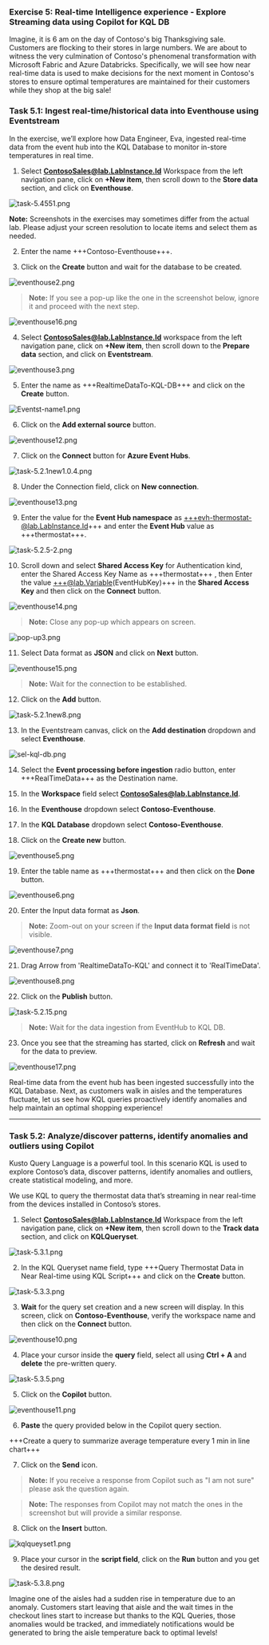 ### Exercise 5: Real-time Intelligence experience - Explore Streaming data using Copilot for KQL DB

Imagine, it is 6 am on the day of Contoso's big Thanksgiving sale. Customers are flocking to their stores in large numbers. We are about to witness the very culmination of Contoso's phenomenal transformation with Microsoft Fabric and Azure Databricks. Specifically, we will see how near real-time data is used to make decisions for the next moment in Contoso's stores to ensure optimal temperatures are maintained for their customers while they shop at the big sale!

### Task 5.1: Ingest real-time/historical data into Eventhouse using Eventstream

In the exercise, we’ll explore how Data Engineer, Eva, ingested real-time data from the event hub into the KQL Database to monitor in-store temperatures in real time.  

1. Select **ContosoSales@lab.LabInstance.Id** Workspace from the left navigation pane, click on **+New item**, then scroll down to the **Store data** section, and click on **Eventhouse**.

![task-5.4551.png](media/labMedia/RTIEventhouse.png)

<!-- >**Note:** If you see a pop-up like the one below, click on the **Don't save** button.

![donotsave.png](media/labMedia/donotsave.png)  -->

**Note:** Screenshots in the exercises may sometimes differ from the actual lab. Please adjust your screen resolution to locate items and select them as needed.

2. Enter the name +++Contoso-Eventhouse+++.

3. Click on the **Create** button and wait for the database to be created.

![eventhouse2.png](media/labMedia/eventhouse2.png)

>**Note:** If you see a pop-up like the one in the screenshot below, ignore it and proceed with the next step.

![eventhouse16.png](media/labMedia/eventhouse16.png)

4. Select **ContosoSales@lab.LabInstance.Id** workspace from the left navigation pane, click on **+New item**, then scroll down to the **Prepare data** section, and click on **Eventstream**.

![eventhouse3.png](media/labMedia/f46.png)


5. Enter the name as +++RealtimeDataTo-KQL-DB+++ and click on the **Create** button.

![Eventst-name1.png](media/labMedia/f47.png)

6. Click on the **Add external source** button. 

![eventhouse12.png](media/labMedia/eventhouse12.png)

7. Click on the **Connect** button for **Azure Event Hubs**.

![task-5.2.1new1.0.4.png](media/labMedia/task-4.1.9.png)

8. Under the Connection field, click on **New connection**.

![eventhouse13.png](media/labMedia/eventhouse13.png)

9. Enter the value for the **Event Hub namespace** as +++evh-thermostat-@lab.LabInstance.Id+++ and enter the **Event Hub** value as +++thermostat+++.

![task-5.2.5-2.png](media/labMedia/task-5.2.5-2.png)

10. Scroll down and select **Shared Access Key** for Authentication kind, enter the Shared Access Key Name as +++thermostat+++ , then Enter the value +++@lab.Variable(EventHubKey)+++ in the **Shared Access Key** and then click on the **Connect** button.

![eventhouse14.png](media/labMedia/eventhouse14.png)

>**Note:** Close any pop-up which appears on screen.

![pop-up3.png](media/labMedia/pop-up3.png)

11. Select Data format as **JSON** and click on **Next** button.

![eventhouse15.png](media/labMedia/eventhouse15.png)

>**Note:** Wait for the connection to be established.

12. Click on the **Add** button.

![task-5.2.1new8.png](media/labMedia/task-5.2.1new8.png)

13. In the Eventstream canvas, click on the **Add destination** dropdown and select **Eventhouse**.

![sel-kql-db.png](media/labMedia/sel-kql-db.png)

14. Select the **Event processing before ingestion** radio button, enter +++RealTimeData+++ as the Destination name.

15. In the **Workspace** field select **ContosoSales@lab.LabInstance.Id**. 

16. In the **Eventhouse** dropdown select **Contoso-Eventhouse**.

17. In the **KQL Database** dropdown select **Contoso-Eventhouse**.

18. Click on the **Create new** button.

![eventhouse5.png](media/labMedia/eventhouse5.png)

19. Enter the table name as +++thermostat+++ and then click on the **Done** button.

![eventhouse6.png](media/labMedia/eventhouse6.png)

20. Enter the Input data format as **Json**.

>**Note:** Zoom-out on your screen if the **Input data format field** is not visible.

![eventhouse7.png](media/labMedia/eventhouse7.png)

21. Drag Arrow from 'RealtimeDataTo-KQL' and connect it to 'RealTimeData'.

![eventhouse8.png](media/labMedia/eventhouse8.png)

22. Click on the **Publish** button.

![task-5.2.15.png](media/labMedia/task-5.2.15.png)

>**Note:** Wait for the data ingestion from EventHub to KQL DB.

23. Once you see that the streaming has started, click on **Refresh** and wait for the data to preview.

![eventhouse17.png](media/labMedia/eventhouse17.png)

Real-time data from the event hub has been ingested successfully into the KQL Database. Next, as customers walk in aisles and the temperatures fluctuate, let us see how KQL queries proactively identify anomalies and help maintain an optimal shopping experience!

---

### Task 5.2: Analyze/discover patterns, identify anomalies and outliers using Copilot

Kusto Query Language is a powerful tool. In this scenario KQL is used to explore Contoso’s data, discover patterns, identify anomalies and outliers, create statistical modeling, and more.

We use KQL to query the thermostat data that’s streaming in near real-time from the devices installed in Contoso’s stores.

1. Select **ContosoSales@lab.LabInstance.Id** Workspace from the left navigation pane, click on **+New item**, then scroll down to the **Track data** section, and click on **KQLQueryset**.

![task-5.3.1.png](media/RTIQueryset.png)


2. In the KQL Queryset name field, type +++Query Thermostat Data in Near Real-time using KQL Script+++ and click on the **Create** button.

![task-5.3.3.png](media/labMedia/task-5.3.3.png)

3. **Wait** for the query set creation and a new screen will display. In this screen, click on **Contoso-Eventhouse**, verify the workspace name and then click on the **Connect** button.

![eventhouse10.png](media/labMedia/eventhouse10.png)

4. Place your cursor inside the **query** field, select all using **Ctrl + A** and **delete** the pre-written query.

![task-5.3.5.png](media/labMedia/task-5.3.5.png)

5. Click on the **Copilot** button.

![eventhouse11.png](media/labMedia/eventhouse11.png)

6. **Paste** the query provided below in the Copilot query section.

+++Create a query to summarize average temperature every 1 min in line chart+++

7. Click on the **Send** icon.

>**Note:** If you receive a response from Copilot such as "I am not sure" please ask the question again.

>**Note:** The responses from Copilot may not match the ones in the screenshot but will provide a similar response. 

8. Click on the **Insert** button.

![kqlqueyset1.png](media/labMedia/kqlqueyset1.png)

9. Place your cursor in the **script field**, click on the **Run** button and you get the desired result.

![task-5.3.8.png](media/labMedia/task-5.3.8.png)

Imagine one of the aisles had a sudden rise in temperature due to an anomaly. Customers start leaving that aisle and the wait times in the checkout lines start to increase but thanks to the KQL Queries, those anomalies would be tracked, and immediately notifications would be generated to bring the aisle temperature back to optimal levels!